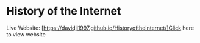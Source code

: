 # History of the Internet
Live Website: [https://davidjl1997.github.io/HistoryoftheInternet/]Click here to view website